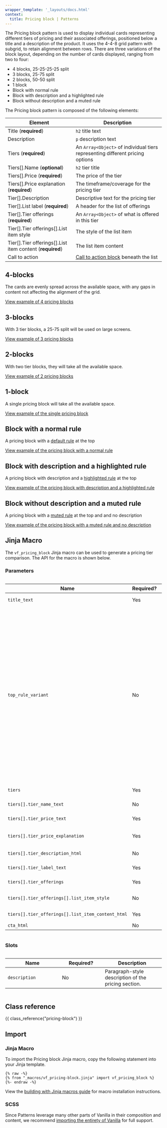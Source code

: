 ```yaml
---
wrapper_template: '_layouts/docs.html'
context:
  title: Pricing block | Patterns
---
```


The Pricing block pattern is used to display individual cards representing different tiers of pricing and their associated offerings, positioned below a title and a description of the product. It uses the 4-4-8 grid pattern with subgrid, to retain alignment between rows. There are three variations of the block layout, depending on the number of cards displayed, ranging from two to four:

- 4 blocks, 25-25-25-25 split
- 3 blocks, 25-75 split
- 2 blocks, 50-50 split
- 1 block
- Block with normal rule
- Block with description and a highlighted rule
- Block without description and a muted rule

The Pricing block pattern is composed of the following elements:

| Element                                                  | Description                                                                   |
| -------------------------------------------------------- | ----------------------------------------------------------------------------- |
| Title (**required**)                                     | <code>h2</code> title text                                                    |
| Description                                              | <code>p</code> description text                                               |
| Tiers (**required**)                                     | An `Array<Object>` of individual tiers representing different pricing options |
| Tiers[].Name (**optional**)                              | <code>h2</code> tier title                                                    |
| Tiers[].Price (**required**)                             | The price of the tier                                                         |
| Tiers[].Price explanation (**required**)                 | The timeframe/coverage for the pricing tier                                   |
| Tier[].Description                                       | Descriptive text for the pricing tier                                         |
| Tier[].List label (**required**)                         | A header for the list of offerings                                            |
| Tier[].Tier offerings (**required**)                     | An `Array<Object>` of what is offered in this tier                            |
| Tier[].Tier offerings[].List item style                  | The style of the list item                                                    |
| Tier[].Tier offerings[].List item content (**required**) | The list item content                                                         |
| Call to action                                           | [Call to action block](/docs/patterns/cta-block) beneath the list             |

## 4-blocks

The cards are evenly spread across the available space, with any gaps in content not affecting the alignment of the grid.

<div class="embedded-example"><a href="/docs/examples/patterns/pricing-block/4-blocks" class="js-example" data-lang="jinja">
View example of 4 pricing blocks
</a></div>

## 3-blocks

With 3 tier blocks, a 25-75 split will be used on large screens.

<div class="embedded-example"><a href="/docs/examples/patterns/pricing-block/3-blocks" class="js-example" data-lang="jinja">
View example of 3 pricing blocks
</a></div>

## 2-blocks

With two tier blocks, they will take all the available space.

<div class="embedded-example"><a href="/docs/examples/patterns/pricing-block/2-blocks" class="js-example" data-lang="jinja">
View example of 2 pricing blocks
</a></div>

## 1-block

A single pricing block will take all the available space.

<div class="embedded-example"><a href="/docs/examples/patterns/pricing-block/1-block" class="js-example" data-lang="jinja">
View example of the single pricing block
</a></div>

## Block with a normal rule

A pricing block with a <a href="https://vanillaframework.io/docs/patterns/rule#default">default rule</a> at the top

<div class="embedded-example"><a href="/docs/examples/patterns/pricing-block/block-with-normal-rule" class="js-example" data-lang="jinja">
View example of the pricing block with a normal rule
</a></div>

## Block with description and a highlighted rule

A pricing block with description and a <a href="https://vanillaframework.io/docs/patterns/rule#highlighted">highlighted rule</a> at the top

<div class="embedded-example"><a href="/docs/examples/patterns/pricing-block/block-with-description-and-highlighted-rule" class="js-example" data-lang="jinja">
View example of the pricing block with description and a highlighted rule
</a></div>

## Block without description and a muted rule

A pricing block with a <a href="https://vanillaframework.io/docs/patterns/rule#muted">muted rule</a> at the top and and no description

<div class="embedded-example"><a href="/docs/examples/patterns/pricing-block/block-without-description-and-muted-rule" class="js-example" data-lang="jinja">
View example of the pricing block with a muted rule and no description
</a></div>

## Jinja Macro

The `vf_pricing_block` Jinja macro can be used to generate a pricing tier comparison. The API for the macro is shown below.

### Parameters

<div style="overflow: auto;">
  <table>
    <thead>
      <tr>
        <th style="width: 220px;">Name</th>
        <th style="width: 160px;">Required?</th>
        <th style="width: 160px;">Type</th>
        <th style="width: 160px;">Default</th>
        <th style="width: 250px;">Description</th>
      </tr>
    </thead>
    <tbody>
      <tr>
        <td>
          <code>title_text</code>
        </td>
        <td>
          Yes
        </td>
        <td>
          <code>string</code>
        </td>
        <td>
          <code>N/A</code>
        </td>
        <td>
          Title of the pricing section.
        </td>
      </tr>
      <tr>
        <td>
          <code>top_rule_variant</code>
        </td>
        <td>
          No
        </td>
        <td>
          One of: <br>
          <code>'highlighted'</code><br>
          <code>'muted'</code><br>
          <code>'normal'</code><br>
          <code>'none'</code><br>
        </td>
        <td>
          <code>'highlighted'</code>
        </td>
        <td>
            Variant of the top rule.<br>
            Use <code>'highlighted'</code> for a <a href="/docs/patterns/rule#highlighted">highlighted rule</a>. This should be used when the pricing block is a standalone section.<br>
            Use <code>'muted'</code> for a <a href="/docs/patterns/rule#muted">muted rule</a>. This should be used when the pricing block is a subsection and has other subsections before it.<br>
            Use <code>'normal'</code> for a <a href="/docs/patterns/rule#default">default rule</a>. This can also be used when the pricing block is a standalone section.<br>
            Use <code>'none'</code> for no rule. This should be used when the pricing block is the first or only item in a subsection.
        </td>
      </tr>
      <tr>
        <td>
          <code>tiers</code>
        </td>
        <td>
          Yes
        </td>
        <td>
          <code>Array&lt;Object&gt;</code>
        </td>
        <td>
          <code>N/A</code>
        </td>
        <td>
          A list of offerings included in this tier.
        </td>
      </tr>
      <tr>
        <td>
          <code>tiers[].tier_name_text</code>
        </td>
        <td>
          No
        </td>
        <td>
          <code>string</code>
        </td>
        <td>
          <code>N/A</code>
        </td>
        <td>
          Title for the pricing tier.
        </td>
      </tr>
      <tr>
        <td>
          <code>tiers[].tier_price_text</code>
        </td>
        <td>
          Yes
        </td>
        <td>
          <code>string</code>
        </td>
        <td>
          <code>N/A</code>
        </td>
        <td>
          The pricing of a given tier
        </td>
      </tr>
      <tr>
        <td>
          <code>tiers[].tier_price_explanation</code>
        </td>
        <td>
          Yes
        </td>
        <td>
          <code>string</code>
        </td>
        <td>
          <code>N/A</code>
        </td>
        <td>
          The timeframe/coverage for the pricing tier.
        </td>
      </tr>
      <tr>
        <td>
          <code>tiers[].tier_description_html</code>
        </td>
        <td>
          No
        </td>
        <td>
          <code>string</code>
        </td>
        <td>
          <code>N/A</code>
        </td>
        <td>
          A description of the pricing tier.
        </td>
      </tr>
      <tr>
        <td>
          <code>tiers[].tier_label_text</code>
        </td>
        <td>
          Yes
        </td>
        <td>
          <code>string</code>
        </td>
        <td>
          <code>N/A</code>
        </td>
        <td>
          A header for the offerings list.
        </td>
      </tr>
      <tr>
        <td>
          <code>tiers[].tier_offerings</code>
        </td>
        <td>
          Yes
        </td>
        <td>
          <code>Array&lt;Object&gt;</code>
        </td>
        <td>
          <code>N/A</code>
        </td>
        <td>
          A list of the pricing tier's offerings.
        </td>
      </tr>
      <tr>
        <td>
          <code>tiers[].tier_offerings[].list_item_style</code>
        </td>
        <td>
          No
        </td>
        <td>
          One of: <br>
          <code>'ticked'</code><br>
          <code>'crossed'</code>
        </td>
        <td>
          <code>'bullet'</code>
        </td>
        <td>
          The styling of the individual list item.
        </td>
      </tr>
      <tr>
        <td>
          <code>tiers[].tier_offerings[].list_item_content_html</code>
        </td>
        <td>
          Yes
        </td>
        <td>
          <code>string</code>
        </td>
        <td>
          <code>N/A</code>
        </td>
        <td>
          The content of the individual list item.
        </td>
      </tr>
      <tr>
        <td>
          <code>cta_html</code>
        </td>
        <td>
          No
        </td>
        <td>
          <code>string</code>
        </td>
        <td>
          <code>N/A</code>
        </td>
        <td>
          HTML for a CTA.
        </td>
      </tr>
    </tbody>
  </table>
</div>

### Slots

<div style="overflow: auto;">
  <table>
    <thead>
      <tr>
        <th style="width: 220px;">Name</th>
        <th style="width: 160px;">Required?</th>
        <th style="width: 250px;">Description</th>
      </tr>
    </thead>
    <tbody>
      <tr>
        <td>
          <code>description</code>
        </td>
        <td>
          No
        </td>
        <td>
          Paragraph-style description of the pricing section.
        </td>
      </tr>
    </tbody>
  </table>
</div>

## Class reference

{{ class_reference("pricing-block") }}

## Import

### Jinja Macro

To import the Pricing block Jinja macro, copy the following statement into your Jinja template.

```jinja
{% raw -%}
{% from "_macros/vf_pricing-block.jinja" import vf_pricing_block %}
{%- endraw -%}
```

View the [building with Jinja macros guide](/docs/building-vanilla#jinja-macros)
for macro installation instructions.

### SCSS

Since Patterns leverage many other parts of Vanilla in their composition and content, we
recommend [importing the entirety of Vanilla](/docs#install) for full support.
